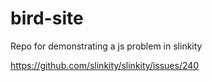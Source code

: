 # bird-site

Repo for demonstrating a js problem in slinkity

https://github.com/slinkity/slinkity/issues/240